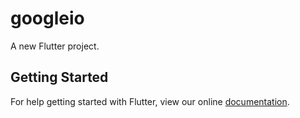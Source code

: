 # googleio

A new Flutter project.

## Getting Started

For help getting started with Flutter, view our online
[documentation](https://flutter.io/).
